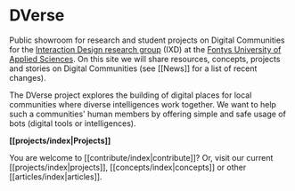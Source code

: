 # DVerse

Public showroom for research and student projects on Digital Communities for the [Interaction Design research group](https://www.ixdfontysict.nl) (IXD) at the [Fontys University of Applied Sciences](https://www.fontys.nl). On this site we will share resources, concepts, projects and stories on Digital Communities (see [[News]] for a list of recent changes).

The DVerse project explores the building of digital places for local communities where diverse intelligences work together. We want to help such a communities' human members by offering simple and safe usage of bots (digital tools or intelligences).


**[[projects/index|Projects]]**

You are welcome to [[contribute/index|contribute]]? Or, visit our current [[projects/index|projects]], [[concepts/index|concepts]] or other [[articles/index|articles]].

